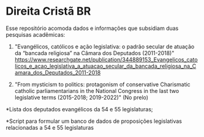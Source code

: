 # Direita Cristã BR

Esse repositório acomoda dados e informações que subsidiam duas pesquisas acadêmicas:

1) "Evangélicos, católicos e ação legislativa: o padrão secular de atuação da “bancada religiosa” na Câmara dos Deputados (2011-2018)" <https://www.researchgate.net/publication/344889153_Evangelicos_catolicos_e_acao_legislativa_a_atuacao_secular_da_bancada_religiosa_na_Camara_dos_Deputados_2011-2018>

2) "From mysticism to politics: protagonism of conservative Charismatic catholic parliamentarians in the National Congress in the last two legislative terms (2015-2018; 2019-2022)" (No prelo)

*Lista dos deputados evangélicos da 54 e 55 legislaturas;

*Script para formular um banco de dados de proposições legislativas relacionadas a 54 e 55 legislaturas
